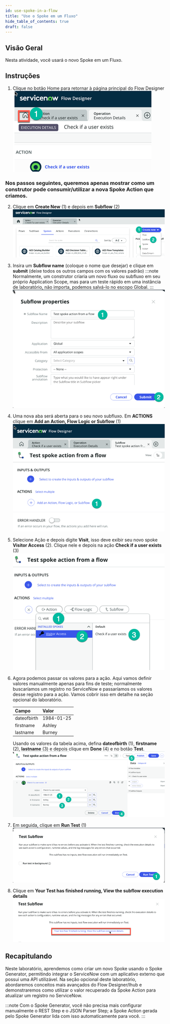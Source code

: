 ```yaml
---
id: use-spoke-in-a-flow
title: "Use o Spoke em um Fluxo"
hide_table_of_contents: true
draft: false
---
```


## Visão Geral

Nesta atividade, você usará o novo Spoke em um Fluxo.

## Instruções

1. Clique no botão Home para retornar à página principal do Flow Designer
   ![Alt text](./images/2023-09-21_08-57-47.png)


### Nos passos seguintes, queremos apenas mostrar como um construtor pode consumir/utilizar a nova Spoke Action que criamos.

2. Clique em **Create New** (1) e depois em **Subflow** (2)
   ![Alt text](./images/2023-09-21_08-59-08.png)

3. Insira um **Subflow name** (coloque o nome que desejar) e clique em **submit** (deixe todos os outros campos com os valores padrão)
   :::note
   Normalmente, um construtor criaria um novo fluxo ou subfluxo em seu próprio Application Scope, mas para um teste rápido em uma instância de laboratório, não importa, podemos salvá-lo no escopo Global.
   :::
   ![Alt text](./images/2023-09-21_09-02-25.png)

4. Uma nova aba será aberta para o seu novo subfluxo. Em **ACTIONS** clique em **Add an Action, Flow Logic or Subflow** (1)
   ![Alt text](./images/2023-09-21_09-05-10.png)

5. Selecione Ação e depois digite **Visit**, isso deve exibir seu novo spoke **Visitor Access** (2). Clique nele e depois na ação **Check if a user exists** (3)
   ![Alt text](./images/2023-09-21_09-07-17.png)

6. Agora podemos passar os valores para a ação. Aqui vamos definir valores manualmente apenas para fins de teste; normalmente buscaríamos um registro no ServiceNow e passaríamos os valores desse registro para a ação. Vamos cobrir isso em detalhe na seção opcional do laboratório.

    | Campo        | Valor     |
    |--------------|-----------|
    | dateofbirth  | 1984-01-25|
    | firstname    | Ashley    |
    | lastname     | Burney    |

    Usando os valores da tabela acima, defina **dateofbirth** (1), **firstname** (2), **lastname** (3) e depois clique em **Done** (4) e no botão **Test**. 
    ![Alt text](./images/2023-09-21_09-14-06.png)

7. Em seguida, clique em **Run Test** (1) 
    ![Alt text](./images/2023-09-21_09-18-03.png)

8. Clique em **Your Test has finished running, View the subflow execution details** 
    ![Alt text](./images/2023-09-21_09-20-06.png)

## Recapitulando

Neste laboratório, aprendemos como criar um novo Spoke usando o Spoke Generator, permitindo integrar o ServiceNow com um aplicativo externo que possui uma API utilizável. Na seção opcional deste laboratório, abordaremos conceitos mais avançados do Flow Designer/Ihub e demonstraremos como utilizar o valor recuperado da Spoke Action para atualizar um registro no ServiceNow.

:::note
Com o Spoke Generator, você não precisa mais configurar manualmente o REST Step e o JSON Parser Step; a Spoke Action gerada pelo Spoke Generator lida com isso automaticamente para você.
:::
